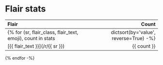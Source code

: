 # Flair stats

| Flair | Count |
|:------|------:|
{% for (sr, flair_class, flair_text, emoji), count in stats|dictsort(by='value', reverse=True) -%}
| [{{ flair_text }}](/r/{{ sr }}) | {{ count }} |
{% endfor -%}
